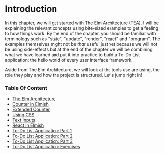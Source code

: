 # Introduction

In this chapter, we will get started with The Elm Architecture (TEA). I will be explaining the relevant concepts using bite-sized examples to get a feeling to how things work. By the end of the chapter, you should be familiar with terminology such as "state", "update", "render", "react" and "program". The examples themselves might not be *that* useful just yet because we will not be using side-effects but at the end of the chapter we will be combining what we have learned and put it into practice to build a To-Do List application: the hello world of every user interface framework.

Aside from The Elm Architecture, we will look at the tools use are using, the role they play and how the project is structured. Let's jump right in!  

### Table Of Content

 - [The Elm Architecture](the-architecture)
 - [Counter in Elmish](counter)
 - [Extended Counter](conditional-rendering)
 - [Using CSS](using-css)
 - [Text Inputs](form-inputs)
 - [React in Elmish](react-in-elmish)
 - [To-Do List Application: Part 1](todo-app-part1.md)
 - [To-Do List Application: Part 2](todo-app-part2.md)
 - [To-Do List Application: Part 3](todo-app-part3.md)
 - [To-Do List Application: Exercises](todo-app-exercises.md)
